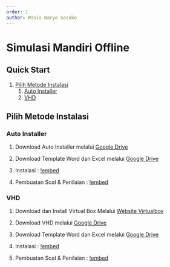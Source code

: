 ```yaml
---
order: 1
author: Wasis Haryo Sasoko
---
```


# Simulasi Mandiri Offline

## Quick Start

1. [Pilih Metode Instalasi](#pilih-metode-instalasi)
    1. [Auto Installer](#auto-installer)
    2. [VHD](#vhd)

## Pilih Metode Instalasi

### Auto Installer

1. Download Auto Installer melalui [Google Drive](https://bimasoft.web.id/gdrive/)
2. Download Template Word dan Excel melalui [Google Drive](https://bimasoft.web.id/gdrive/)
3. Instalasi :
[!embed](https://www.youtube.com/watch?v=Wuab1sS0Qfs)

4. Pembuatan Soal & Penilaian :
[!embed](https://www.youtube.com/watch?v=113oO1p_qZk)

### VHD
1. Download dan Install Virtual Box Melalui [Website Virtualbox](https://virtualbox.org)
2. Download VHD melalui [Google Drive](https://bimasoft.web.id/gdrive/)
3. Download Template Word dan Excel melalui [Google Drive](https://bimasoft.web.id/gdrive/)
4. Instalasi :
[!embed](https://www.youtube.com/watch?v=oAxp1WbiegY)

5. Pembuatan Soal & Penilaian :
[!embed](https://www.youtube.com/watch?v=rr5uDN_hlKw)
